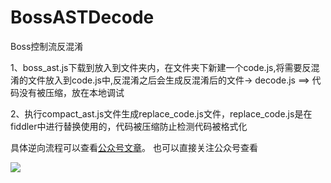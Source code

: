 # BossASTDecode
Boss控制流反混淆


 
1、boss_ast.js下载到放入到文件夹内，在文件夹下新建一个code.js,将需要反混淆的文件放入到code.js中,反混淆之后会生成反混淆后的文件-> decode.js ==> 代码没有被压缩，放在本地调试


2、执行compact_ast.js文件生成replace_code.js文件，replace_code.js是在fiddler中进行替换使用的，代码被压缩防止检测代码被格式化


具体逆向流程可以查看[公众号文章](http://mp.weixin.qq.com/s?__biz=MzU5NDc4NDcxNQ==&mid=2247484112&idx=1&sn=128be4f451677c61a52bcb8c37f65110&chksm=fe7aba74c90d33625d5ff9a5f690c06ddeddc286260185b06c0d424deaad609bbc3976b18dd7#rd "某聘__zp_stoken__分析")。
也可以直接关注公众号查看


![](https://files.mdnice.com/user/20236/61171f58-8486-492a-8b2e-73d22f1a5ed9.jpg)
